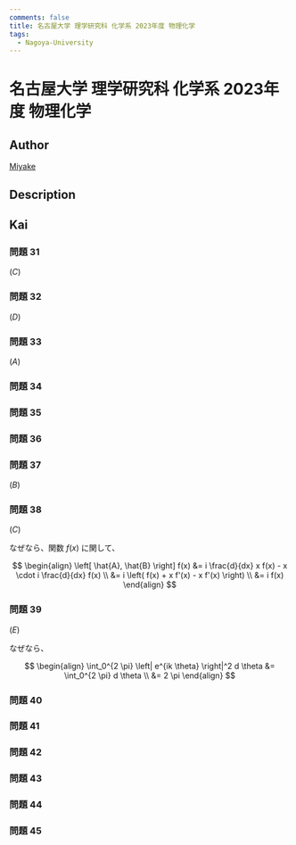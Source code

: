 ```yaml
---
comments: false
title: 名古屋大学 理学研究科 化学系 2023年度 物理化学
tags:
  - Nagoya-University
---
```

# 名古屋大学 理学研究科 化学系 2023年度 物理化学

## **Author**
[Miyake](https://miyake.github.io/exams/index.html)

## **Description**

## **Kai**
### 問題 31
$(C)$

### 問題 32
$(D)$

### 問題 33
$(A)$

### 問題 34

### 問題 35

### 問題 36

### 問題 37
$(B)$

### 問題 38
$(C)$

なぜなら、関数 $f(x)$ に関して、

$$
\begin{align}
\left[ \hat{A}, \hat{B} \right] f(x)
&= i \frac{d}{dx} x f(x) - x \cdot i \frac{d}{dx} f(x)
\\
&= i \left( f(x) + x f'(x) - x f'(x) \right)
\\
&= i f(x)
\end{align}
$$

### 問題 39
$(E)$

なぜなら、

$$
\begin{align}
\int_0^{2 \pi} \left| e^{ik \theta} \right|^2 d \theta
&= \int_0^{2 \pi} d \theta
\\
&= 2 \pi
\end{align}
$$

### 問題 40

### 問題 41

### 問題 42

### 問題 43

### 問題 44

### 問題 45